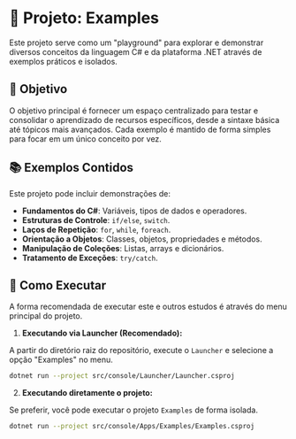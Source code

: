 # 🧪 Projeto: Examples

Este projeto serve como um "playground" para explorar e demonstrar diversos conceitos da linguagem C# e da plataforma .NET através de exemplos práticos e isolados.

## 🎯 Objetivo

O objetivo principal é fornecer um espaço centralizado para testar e consolidar o aprendizado de recursos específicos, desde a sintaxe básica até tópicos mais avançados. Cada exemplo é mantido de forma simples para focar em um único conceito por vez.

## 📚 Exemplos Contidos

Este projeto pode incluir demonstrações de:

- **Fundamentos do C#**: Variáveis, tipos de dados e operadores.
- **Estruturas de Controle**: `if/else`, `switch`.
- **Laços de Repetição**: `for`, `while`, `foreach`.
- **Orientação a Objetos**: Classes, objetos, propriedades e métodos.
- **Manipulação de Coleções**: Listas, arrays e dicionários.
- **Tratamento de Exceções**: `try/catch`.

## 🚀 Como Executar

A forma recomendada de executar este e outros estudos é através do menu principal do projeto.

1. **Executando via Launcher (Recomendado):**

A partir do diretório raiz do repositório, execute o `Launcher` e selecione a opção "Examples" no menu.

```bash
dotnet run --project src/console/Launcher/Launcher.csproj
```

2. **Executando diretamente o projeto:**

Se preferir, você pode executar o projeto `Examples` de forma isolada.

```bash
dotnet run --project src/console/Apps/Examples/Examples.csproj
```
